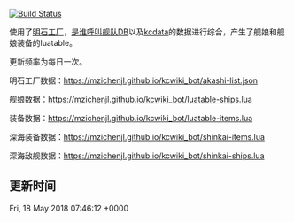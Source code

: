[![Build Status](https://travis-ci.org/MZIchenjl/kcwiki_bot.svg?branch=luaTable)](https://travis-ci.org/MZIchenjl/kcwiki_bot)

使用了[明石工厂](http://akashi-list.me)，[是谁呼叫舰队DB](https://github.com/TeamFleet/WhoCallsTheFleet-DB)以及[kcdata](https://github.com/kcwikizh/kcdata)的数据进行综合，产生了舰娘和舰娘装备的luatable。

更新频率为每日一次。

明石工厂数据：<https://mzichenjl.github.io/kcwiki_bot/akashi-list.json>

舰娘数据：<https://mzichenjl.github.io/kcwiki_bot/luatable-ships.lua>

装备数据：<https://mzichenjl.github.io/kcwiki_bot/luatable-items.lua>

深海装备数据：<https://mzichenjl.github.io/kcwiki_bot/shinkai-items.lua>

深海敌舰数据：<https://mzichenjl.github.io/kcwiki_bot/shinkai-ships.lua>

## 更新时间

Fri, 18 May 2018 07:46:12 +0000
